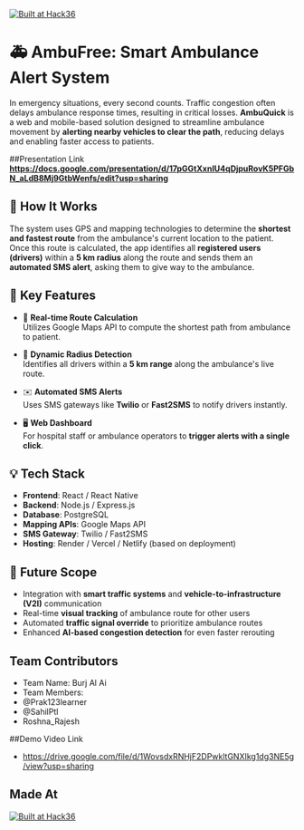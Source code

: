
[![Built at Hack36](https://postimage.me/images/2025/04/19/built-at-hack36.png)](https://hack36.in)



# 🚑 AmbuFree: Smart Ambulance Alert System

In emergency situations, every second counts. Traffic congestion often delays ambulance response times, resulting in critical losses. **AmbuQuick** is a web and mobile-based solution designed to streamline ambulance movement by **alerting nearby vehicles to clear the path**, reducing delays and enabling faster access to patients.

##Presentation Link
**https://docs.google.com/presentation/d/17pGGtXxnIU4qDjpuRovK5PFGbN_aLdB8Mj9GtbWenfs/edit?usp=sharing**

## 🔧 How It Works

The system uses GPS and mapping technologies to determine the **shortest and fastest route** from the ambulance's current location to the patient. Once this route is calculated, the app identifies all **registered users (drivers)** within a **5 km radius** along the route and sends them an **automated SMS alert**, asking them to give way to the ambulance.

## 🌟 Key Features

- 📍 **Real-time Route Calculation**  
  Utilizes Google Maps API to compute the shortest path from ambulance to patient.

- 📡 **Dynamic Radius Detection**  
  Identifies all drivers within a **5 km range** along the ambulance's live route.

- ✉️ **Automated SMS Alerts**  
  Uses SMS gateways like **Twilio** or **Fast2SMS** to notify drivers instantly.

- 🖥️ **Web Dashboard**  
  For hospital staff or ambulance operators to **trigger alerts with a single click**.

## 💡 Tech Stack

- **Frontend**: React / React Native  
- **Backend**: Node.js / Express.js  
- **Database**: PostgreSQL  
- **Mapping APIs**: Google Maps API  
- **SMS Gateway**: Twilio / Fast2SMS  
- **Hosting**: Render / Vercel / Netlify (based on deployment)

## 🚀 Future Scope

- Integration with **smart traffic systems** and **vehicle-to-infrastructure (V2I)** communication  
- Real-time **visual tracking** of ambulance route for other users
- Automated **traffic signal override** to prioritize ambulance routes  
- Enhanced **AI-based congestion detection** for even faster rerouting


## Team Contributors
- Team Name: Burj Al Ai
- Team Members:
- @Prak123learner
- @SahilPtl
- Roshna_Rajesh


##Demo Video Link
- https://drive.google.com/file/d/1WovsdxRNHjF2DPwkltGNXIkg1dg3NE5g/view?usp=sharing

## Made At
[![Built at Hack36](https://postimage.me/images/2025/04/19/built-at-hack36.png)](https://hack36.in)


